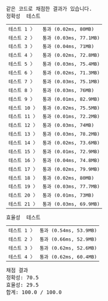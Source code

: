 <pre class="console-content"><div></div><div class="console-failed">같은 코드로 채점한 결과가 있습니다.</div><div class="console-message">정확성  테스트</div><table class="console-test-group" data-category="correctness"><tbody><tr data-testcase-id="10356"><td valign="top" class="td-label">테스트 1 <span>〉</span></td><td class="result passed">통과 (0.02ms, 80MB)</td></tr><tr data-testcase-id="10357"><td valign="top" class="td-label">테스트 2 <span>〉</span></td><td class="result passed">통과 (0.03ms, 77.1MB)</td></tr><tr data-testcase-id="10358"><td valign="top" class="td-label">테스트 3 <span>〉</span></td><td class="result passed">통과 (0.04ms, 71MB)</td></tr><tr data-testcase-id="10359"><td valign="top" class="td-label">테스트 4 <span>〉</span></td><td class="result passed">통과 (0.02ms, 72.8MB)</td></tr><tr data-testcase-id="10360"><td valign="top" class="td-label">테스트 5 <span>〉</span></td><td class="result passed">통과 (0.03ms, 75.4MB)</td></tr><tr data-testcase-id="10362"><td valign="top" class="td-label">테스트 6 <span>〉</span></td><td class="result passed">통과 (0.02ms, 71.3MB)</td></tr><tr data-testcase-id="10363"><td valign="top" class="td-label">테스트 7 <span>〉</span></td><td class="result passed">통과 (0.03ms, 75.1MB)</td></tr><tr data-testcase-id="10365"><td valign="top" class="td-label">테스트 8 <span>〉</span></td><td class="result passed">통과 (0.03ms, 76MB)</td></tr><tr data-testcase-id="10366"><td valign="top" class="td-label">테스트 9 <span>〉</span></td><td class="result passed">통과 (0.01ms, 82.9MB)</td></tr><tr data-testcase-id="10367"><td valign="top" class="td-label">테스트 10 <span>〉</span></td><td class="result passed">통과 (0.02ms, 75.5MB)</td></tr><tr data-testcase-id="10368"><td valign="top" class="td-label">테스트 11 <span>〉</span></td><td class="result passed">통과 (0.01ms, 72.2MB)</td></tr><tr data-testcase-id="10370"><td valign="top" class="td-label">테스트 12 <span>〉</span></td><td class="result passed">통과 (0.03ms, 74MB)</td></tr><tr data-testcase-id="10371"><td valign="top" class="td-label">테스트 13 <span>〉</span></td><td class="result passed">통과 (0.03ms, 78.2MB)</td></tr><tr data-testcase-id="10372"><td valign="top" class="td-label">테스트 14 <span>〉</span></td><td class="result passed">통과 (0.02ms, 73.6MB)</td></tr><tr data-testcase-id="10374"><td valign="top" class="td-label">테스트 15 <span>〉</span></td><td class="result passed">통과 (0.01ms, 72.9MB)</td></tr><tr data-testcase-id="10389"><td valign="top" class="td-label">테스트 16 <span>〉</span></td><td class="result passed">통과 (0.04ms, 74.8MB)</td></tr><tr data-testcase-id="10390"><td valign="top" class="td-label">테스트 17 <span>〉</span></td><td class="result passed">통과 (0.02ms, 79.9MB)</td></tr><tr data-testcase-id="10391"><td valign="top" class="td-label">테스트 18 <span>〉</span></td><td class="result passed">통과 (0.02ms, 80MB)</td></tr><tr data-testcase-id="10392"><td valign="top" class="td-label">테스트 19 <span>〉</span></td><td class="result passed">통과 (0.03ms, 77.7MB)</td></tr><tr data-testcase-id="10393"><td valign="top" class="td-label">테스트 20 <span>〉</span></td><td class="result passed">통과 (0.01ms, 73MB)</td></tr><tr data-testcase-id="10394"><td valign="top" class="td-label">테스트 21 <span>〉</span></td><td class="result passed">통과 (0.03ms, 69.9MB)</td></tr></tbody></table><div class="console-message">효율성  테스트</div><table class="console-test-group" data-category="effectiveness"><tbody><tr data-testcase-id="10548"><td valign="top" class="td-label">테스트 1 <span>〉</span></td><td class="result passed">통과 (0.54ms, 53.9MB)</td></tr><tr data-testcase-id="10549"><td valign="top" class="td-label">테스트 2 <span>〉</span></td><td class="result passed">통과 (0.66ms, 52.9MB)</td></tr><tr data-testcase-id="10550"><td valign="top" class="td-label">테스트 3 <span>〉</span></td><td class="result passed">통과 (0.62ms, 52.6MB)</td></tr><tr data-testcase-id="10551"><td valign="top" class="td-label">테스트 4 <span>〉</span></td><td class="result passed">통과 (0.62ms, 60.4MB)</td></tr></tbody></table><div class="console-heading">채점 결과</div><div class="console-message">정확성: 70.5</div><div class="console-message">효율성: 29.5</div><div class="console-message">합계: 100.0 / 100.0</div></pre>